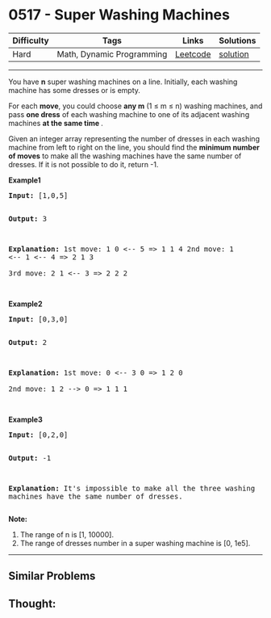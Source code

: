 # 0517 - Super Washing Machines

Difficulty  | Tags | Links | Solutions
----------- | ---- | ----- | -----
Hard | Math, Dynamic Programming | [Leetcode](https://leetcode.com/problems/super-washing-machines) | [solution](https://leetcode.com/problems/super-washing-machines/solution/)


-----------

<p>You have <b>n</b> super washing machines on a line. Initially, each washing machine has some dresses or is empty. 
</p>

<p>For each <b>move</b>, you could choose <b>any m</b> (1 &le; m &le; n) washing machines, and pass <b>one dress</b> of each washing machine to one of its adjacent washing machines <b> at the same time </b>.  </p>

<p>Given an integer array representing the number of dresses in each washing machine from left to right on the line, you should find the <b>minimum number of moves</b> to make all the washing machines have the same number of dresses. If it is not possible to do it, return -1.</p>

<p><b>Example1</b>
<pre>
<b>Input:</b> [1,0,5]

<b>Output:</b> 3

<b>Explanation:</b> 
1st move:    1     0 <-- 5    =>    1     1     4
2nd move:    1 <-- 1 <-- 4    =>    2     1     3    
3rd move:    2     1 <-- 3    =>    2     2     2   
</pre>

<p><b>Example2</b>
<pre>
<b>Input:</b> [0,3,0]

<b>Output:</b> 2

<b>Explanation:</b> 
1st move:    0 <-- 3     0    =>    1     2     0    
2nd move:    1     2 --> 0    =>    1     1     1     
</pre>

<p><b>Example3</b>
<pre>
<b>Input:</b> [0,2,0]

<b>Output:</b> -1

<b>Explanation:</b> 
It's impossible to make all the three washing machines have the same number of dresses. 
</pre>

</p>

<p><b>Note:</b><br>
<ol>
<li>The range of n is [1, 10000].</li>
<li>The range of dresses number in a super washing machine is [0, 1e5].</li>
</ol>
</p>

-----------


## Similar Problems




## Thought:
